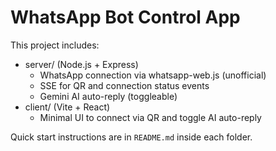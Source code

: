 # WhatsApp Bot Control App

This project includes:

- server/ (Node.js + Express)
  - WhatsApp connection via whatsapp-web.js (unofficial)
  - SSE for QR and connection status events
  - Gemini AI auto-reply (toggleable)
- client/ (Vite + React)
  - Minimal UI to connect via QR and toggle AI auto-reply

Quick start instructions are in `README.md` inside each folder.
